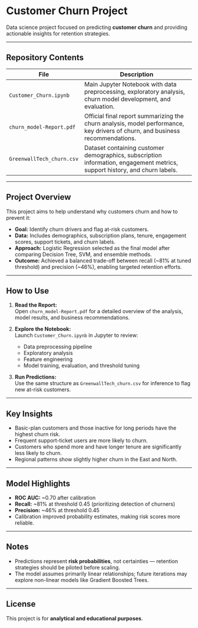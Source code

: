 # Customer Churn Project

Data science project focused on predicting **customer churn** and providing actionable insights for retention strategies.

---

## Repository Contents

| File | Description |
|------|-------------|
| `Customer_Churn.ipynb` | Main Jupyter Notebook with data preprocessing, exploratory analysis, churn model development, and evaluation. |
| `churn_model-Report.pdf` | Official final report summarizing the churn analysis, model performance, key drivers of churn, and business recommendations. |
| `GreenwallTech_churn.csv` | Dataset containing customer demographics, subscription information, engagement metrics, support history, and churn labels. |

---

## Project Overview

This project aims to help understand why customers churn and how to prevent it:

- **Goal:** Identify churn drivers and flag at-risk customers.
- **Data:** Includes demographics, subscription plans, tenure, engagement scores, support tickets, and churn labels.
- **Approach:** Logistic Regression selected as the final model after comparing Decision Tree, SVM, and ensemble methods.
- **Outcome:** Achieved a balanced trade-off between recall (~81% at tuned threshold) and precision (~46%), enabling targeted retention efforts.

---

## How to Use
1. **Read the Report:**  
   Open `churn_model-Report.pdf` for a detailed overview of the analysis, model results, and business recommendations.

2. **Explore the Notebook:**  
   Launch `Customer_Churn.ipynb` in Jupyter to review:
   - Data preprocessing pipeline
   - Exploratory analysis
   - Feature engineering
   - Model training, evaluation, and threshold tuning

3. **Run Predictions:**  
   Use the same structure as `GreenwallTech_churn.csv` for inference to flag new at-risk customers.

---

## Key Insights
- Basic-plan customers and those inactive for long periods have the highest churn risk.
- Frequent support-ticket users are more likely to churn.
- Customers who spend more and have longer tenure are significantly less likely to churn.
- Regional patterns show slightly higher churn in the East and North.

---

## Model Highlights
- **ROC AUC:** ~0.70 after calibration
- **Recall:** ~81% at threshold 0.45 (prioritizing detection of churners)
- **Precision:** ~46% at threshold 0.45
- Calibration improved probability estimates, making risk scores more reliable.

---

## Notes
- Predictions represent **risk probabilities**, not certainties — retention strategies should be piloted before scaling.
- The model assumes primarily linear relationships; future iterations may explore non-linear models like Gradient Boosted Trees.

---

## License
This project is for **analytical and educational purposes**.
